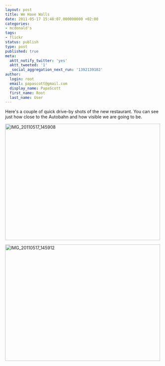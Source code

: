 ```yaml
---
layout: post
title: We Have Walls
date: 2011-05-17 15:48:07.000000000 +02:00
categories:
- mcdonald's
tags:
- flickr
status: publish
type: post
published: true
meta:
  aktt_notify_twitter: 'yes'
  aktt_tweeted: '1'
  _social_aggregation_next_run: '1392139102'
author:
  login: root
  email: papascott@gmail.com
  display_name: PapaScott
  first_name: Root
  last_name: User
---
```

<p>Here's a couple of quick drive-by shots of the new restaurant. You can see just how close to the Autobahn and how visible we are going to be. </p>
<p><a href="http://www.flickr.com/photos/51035717986@N01/5729756409" title="View 'IMG_20110517_145908' on Flickr.com"><img border="0" alt="IMG_20110517_145908" width="500" src="6.static.flickr.com/5089/5729756409_93ce35813c.jpg" height="375" /></a></p>
<p><a href="http://www.flickr.com/photos/51035717986@N01/5729756705" title="View 'IMG_20110517_145912' on Flickr.com"><img border="0" alt="IMG_20110517_145912" width="500" src="4.static.flickr.com/3633/5729756705_3e2942e8b5.jpg" height="375" /></a></p>
